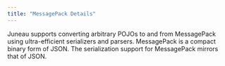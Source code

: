 ```yaml
---
title: "MessagePack Details"
---
```


Juneau supports converting arbitrary POJOs to and from MessagePack using ultra-efficient serializers
and parsers.
MessagePack is a compact binary form of JSON.
The serialization support for MessagePack mirrors that of JSON.